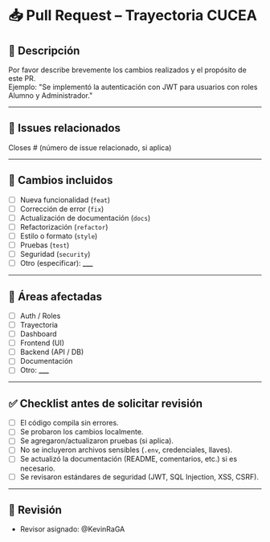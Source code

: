 # 📥 Pull Request – Trayectoria CUCEA

## 📌 Descripción

Por favor describe brevemente los cambios realizados y el propósito de este PR.  
Ejemplo: "Se implementó la autenticación con JWT para usuarios con roles Alumno y Administrador."

---

## 🔗 Issues relacionados

Closes # (número de issue relacionado, si aplica)

---

## 🚀 Cambios incluidos

- [ ] Nueva funcionalidad (`feat`)
- [ ] Corrección de error (`fix`)
- [ ] Actualización de documentación (`docs`)
- [ ] Refactorización (`refactor`)
- [ ] Estilo o formato (`style`)
- [ ] Pruebas (`test`)
- [ ] Seguridad (`security`)
- [ ] Otro (especificar): ****\_\_\_****

---

## 📂 Áreas afectadas

- [ ] Auth / Roles
- [ ] Trayectoria
- [ ] Dashboard
- [ ] Frontend (UI)
- [ ] Backend (API / DB)
- [ ] Documentación
- [ ] Otro: ****\_\_\_****

---

## ✅ Checklist antes de solicitar revisión

- [ ] El código compila sin errores.
- [ ] Se probaron los cambios localmente.
- [ ] Se agregaron/actualizaron pruebas (si aplica).
- [ ] No se incluyeron archivos sensibles (`.env`, credenciales, llaves).
- [ ] Se actualizó la documentación (README, comentarios, etc.) si es necesario.
- [ ] Se revisaron estándares de seguridad (JWT, SQL Injection, XSS, CSRF).

---

## 👥 Revisión

- Revisor asignado: @KevinRaGA
